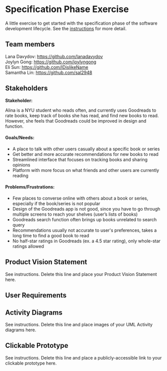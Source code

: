# Specification Phase Exercise

A little exercise to get started with the specification phase of the software development lifecycle. See the [instructions](instructions.md) for more detail.

## Team members

Lana Davydov: https://github.com/lanadavydov  
Joylyn Gong: https://github.com/joylyngong  
Eli Sun: https://github.com/IDislikeName  
Samantha Lin: https://github.com/sal2948  


## Stakeholders

**Stakeholder:**

Alina is a NYU student who reads often, and currently uses Goodreads to rate books, keep track of books she has read, and find new books to read. However, she feels that Goodreads could be improved in design and function.

#### Goals/Needs:  

- A place to talk with other users casually about a specific book or series 
- Get better and more accurate recommendations for new books to read
- Streamlined interface that focuses on tracking books and sharing opinions
- Platform with more focus on what friends and other users are currently reading

#### Problems/Frustrations:  

- Few places to converse online with others about a book or series, especially if the book/series is not popular
- Design of the Goodreads app is not good, since you have to go through multiple screens to reach your shelves (user’s lists of books) 
- Goodreads search function often brings up books unrelated to search query
- Recommendations usually not accurate to user's preferences, takes a long time to find a good book to read
- No half-star ratings in Goodreads (ex. a 4.5 star rating), only whole-star ratings allowed


## Product Vision Statement

See instructions. Delete this line and place your Product Vision Statement here.

## User Requirements


## Activity Diagrams

See instructions. Delete this line and place images of your UML Activity diagrams here.

## Clickable Prototype

See instructions. Delete this line and place a publicly-accessible link to your clickable prototype here.

